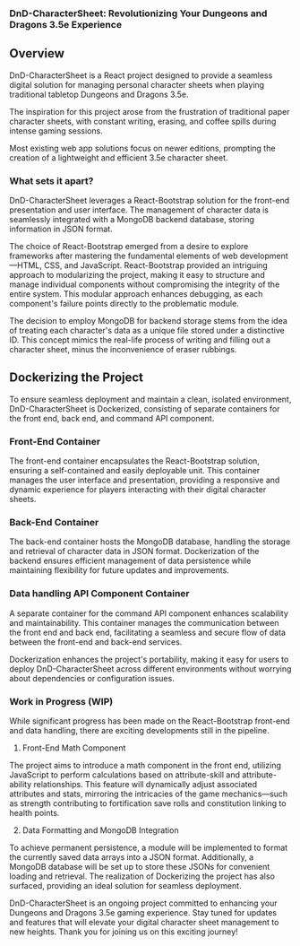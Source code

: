 ### DnD-CharacterSheet: Revolutionizing Your Dungeons and Dragons 3.5e Experience


## Overview
DnD-CharacterSheet is a React project designed to provide a seamless digital solution for managing personal character sheets when playing traditional tabletop Dungeons and Dragons 3.5e. 

The inspiration for this project arose from the frustration of traditional paper character sheets, with constant writing, erasing, and coffee spills during intense gaming sessions. 

Most existing web app solutions focus on newer editions, prompting the creation of a lightweight and efficient 3.5e character sheet.

### What sets it apart?

DnD-CharacterSheet leverages a React-Bootstrap solution for the front-end presentation and user interface. The management of character data is seamlessly integrated with a MongoDB backend database, storing information in JSON format.

The choice of React-Bootstrap emerged from a desire to explore frameworks after mastering the fundamental elements of web development—HTML, CSS, and JavaScript. React-Bootstrap provided an intriguing approach to modularizing the project, making it easy to structure and manage individual components without compromising the integrity of the entire system. This modular approach enhances debugging, as each component's failure points directly to the problematic module.

The decision to employ MongoDB for backend storage stems from the idea of treating each character's data as a unique file stored under a distinctive ID. This concept mimics the real-life process of writing and filling out a character sheet, minus the inconvenience of eraser rubbings.

## Dockerizing the Project

To ensure seamless deployment and maintain a clean, isolated environment, DnD-CharacterSheet is Dockerized, consisting of separate containers for the front end, back end, and command API component.

### Front-End Container

The front-end container encapsulates the React-Bootstrap solution, ensuring a self-contained and easily deployable unit. This container manages the user interface and presentation, providing a responsive and dynamic experience for players interacting with their digital character sheets.

### Back-End Container

The back-end container hosts the MongoDB database, handling the storage and retrieval of character data in JSON format. Dockerization of the backend ensures efficient management of data persistence while maintaining flexibility for future updates and improvements.

### Data handling API Component Container

A separate container for the command API component enhances scalability and maintainability. This container manages the communication between the front end and back end, facilitating a seamless and secure flow of data between the front-end and back-end services.

Dockerization enhances the project's portability, making it easy for users to deploy DnD-CharacterSheet across different environments without worrying about dependencies or configuration issues.

### Work in Progress (WIP)

While significant progress has been made on the React-Bootstrap front-end and data handling, there are exciting developments still in the pipeline.

1. Front-End Math Component

The project aims to introduce a math component in the front end, utilizing JavaScript to perform calculations based on attribute-skill and attribute-ability relationships. This feature will dynamically adjust associated attributes and stats, mirroring the intricacies of the game mechanics—such as strength contributing to fortification save rolls and constitution linking to health points.

2. Data Formatting and MongoDB Integration

To achieve permanent persistence, a module will be implemented to format the currently saved data arrays into a JSON format. Additionally, a MongoDB database will be set up to store these JSONs for convenient loading and retrieval. The realization of Dockerizing the project has also surfaced, providing an ideal solution for seamless deployment.

DnD-CharacterSheet is an ongoing project committed to enhancing your Dungeons and Dragons 3.5e gaming experience. Stay tuned for updates and features that will elevate your digital character sheet management to new heights. Thank you for joining us on this exciting journey!
